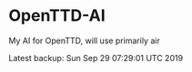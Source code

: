 # OpenTTD-AI
My AI for OpenTTD, will use primarily air

Latest backup: Sun Sep 29 07:29:01 UTC 2019
